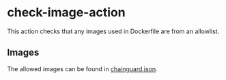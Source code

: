 # check-image-action

This action checks that any images used in Dockerfile are from an allowlist.

## Images
The allowed images can be found in [chainguard.json](chainguard.json).
